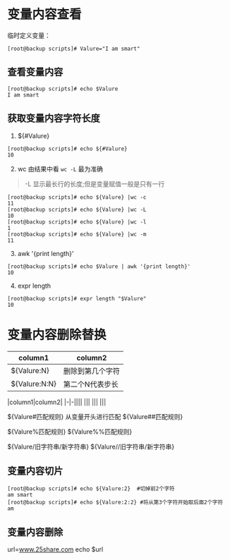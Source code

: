 # 变量内容查看

临时定义变量：
```shell
[root@backup scripts]# Valure="I am smart"
```

## 查看变量内容
```shell
[root@backup scripts]# echo $Valure
I am smart
```


## 获取变量内容字符长度

1. ${#Valure}
```shell
[root@backup scripts]# echo ${#Valure}
10
```
2. wc
由结果中看 `wc -L` 最为准确
> -L 显示最长行的长度;但是变量赋值一般是只有一行
```shell
[root@backup scripts]# echo ${Valure} |wc -c
11
[root@backup scripts]# echo ${Valure} |wc -L
10
[root@backup scripts]# echo ${Valure} |wc -l
1
[root@backup scripts]# echo ${Valure} |wc -m
11
```

3. awk '{print length}'
```shell
[root@backup scripts]# echo $Valure | awk '{print length}'
10
```

4. expr length
```shell
[root@backup scripts]# expr length "$Valure"
10
```

# 变量内容删除替换
|column1|column2|
|-|-|
|${Valure:N} |删除到第几个字符|
|${Valure:N:N} | 第二个N代表步长|

|column1|column2|
|-|-||||
|||
|||
|||

${Valure#匹配规则}  从变量开头进行匹配
${Valure##匹配规则}

${Valure%匹配规则}
${Valure%%匹配规则}

${Valure/旧字符串/新字符串}
${Valure//旧字符串/新字符串}




## 变量内容切片
```shell
[root@backup scripts]# echo ${Valure:2}  #切掉前2个字符
am smart
[root@backup scripts]# echo ${Valure:2:2} #将从第3个字符开始取后面2个字符
am
```
 
## 变量内容删除




url=www.25share.com
echo $url


